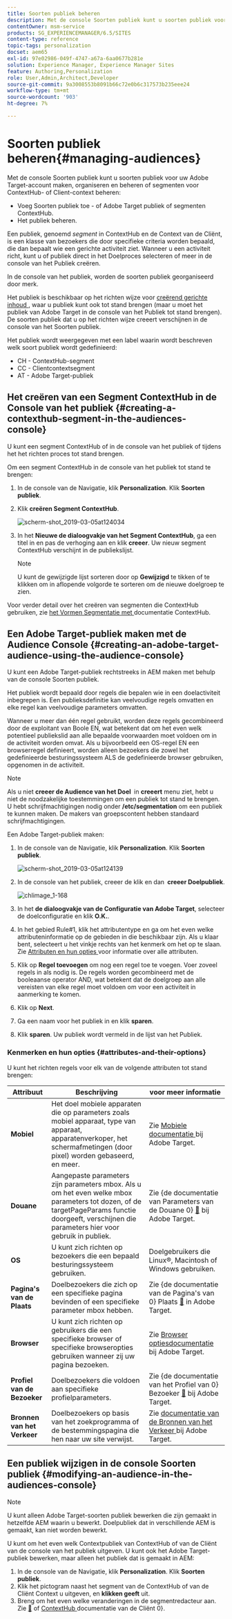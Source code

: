 ```yaml
---
title: Soorten publiek beheren
description: Met de console Soorten publiek kunt u soorten publiek voor uw Adobe Target-account maken, organiseren en beheren of segmenten voor ContextHub of Client beheren
contentOwner: msm-service
products: SG_EXPERIENCEMANAGER/6.5/SITES
content-type: reference
topic-tags: personalization
docset: aem65
exl-id: 97e02986-049f-4747-a67a-6aa0677b281e
solution: Experience Manager, Experience Manager Sites
feature: Authoring,Personalization
role: User,Admin,Architect,Developer
source-git-commit: 9a3008553b8091b66c72e0b6c317573b235eee24
workflow-type: tm+mt
source-wordcount: '903'
ht-degree: 7%

---
```


# Soorten publiek beheren{#managing-audiences}

Met de console Soorten publiek kunt u soorten publiek voor uw Adobe Target-account maken, organiseren en beheren of segmenten voor ContextHub- of Client-context beheren:

* Voeg Soorten publiek toe - of Adobe Target publiek of segmenten ContextHub.
* Het publiek beheren.

Een publiek, genoemd *segment* in ContextHub en de Context van de Cliënt, is een klasse van bezoekers die door specifieke criteria worden bepaald, die dan bepaalt wie een gerichte activiteit ziet. Wanneer u een activiteit richt, kunt u of publiek direct in het Doelproces selecteren of meer in de console van het Publiek creëren.

In de console van het publiek, worden de soorten publiek georganiseerd door merk.

Het publiek is beschikbaar op het richten wijze voor [ creërend gerichte inhoud ](/help/sites-authoring/content-targeting-touch.md), waar u publiek kunt ook tot stand brengen (maar u moet het publiek van Adobe Target in de console van het Publiek tot stand brengen). De soorten publiek dat u op het richten wijze creeert verschijnen in de console van het Soorten publiek.

Het publiek wordt weergegeven met een label waarin wordt beschreven welk soort publiek wordt gedefinieerd:

* CH - ContextHub-segment
* CC - Clientcontextsegment
* AT - Adobe Target-publiek

## Het creëren van een Segment ContextHub in de Console van het publiek {#creating-a-contexthub-segment-in-the-audiences-console}

U kunt een segment ContextHub of in de console van het publiek of tijdens het het richten proces tot stand brengen.

Om een segment ContextHub in de console van het publiek tot stand te brengen:

1. In de console van de Navigatie, klik **Personalization**. Klik **Soorten publiek**.
1. Klik **creëren Segment ContextHub**.

   ![ scherm-shot_2019-03-05at124034 ](assets/screen-shot_2019-03-05at124034.png)

1. In het **Nieuwe de dialoogvakje van het Segment ContextHub**, ga een titel in en pas de verhoging aan en klik **creeer**. Uw nieuw segment ContextHub verschijnt in de publiekslijst.

   >[!NOTE]
   >
   >U kunt de gewijzigde lijst sorteren door op **Gewijzigd** te tikken of te klikken om in aflopende volgorde te sorteren om de nieuwe doelgroep te zien.

Voor verder detail over het creëren van segmenten die ContextHub gebruiken, zie [ het Vormen Segmentatie met ](/help/sites-administering/segmentation.md) documentatie ContextHub.

## Een Adobe Target-publiek maken met de Audience Console {#creating-an-adobe-target-audience-using-the-audience-console}

U kunt een Adobe Target-publiek rechtstreeks in AEM maken met behulp van de console Soorten publiek.

Het publiek wordt bepaald door regels die bepalen wie in een doelactiviteit inbegrepen is. Een publieksdefinitie kan veelvoudige regels omvatten en elke regel kan veelvoudige parameters omvatten.

Wanneer u meer dan één regel gebruikt, worden deze regels gecombineerd door de exploitant van Boole EN, wat betekent dat om het even welk potentieel publiekslid aan alle bepaalde voorwaarden moet voldoen om in de activiteit worden omvat. Als u bijvoorbeeld een OS-regel EN een browserregel definieert, worden alleen bezoekers die zowel het gedefinieerde besturingssysteem ALS de gedefinieerde browser gebruiken, opgenomen in de activiteit.

>[!NOTE]
>
>Als u niet **creeer de Audience van het Doel &#x200B;** in **creeert** menu ziet, hebt u niet de noodzakelijke toestemmingen om een publiek tot stand te brengen. U hebt schrijfmachtigingen nodig onder **/etc/segmentation** om een publiek te kunnen maken. De makers van groepscontent hebben standaard schrijfmachtigingen.

Een Adobe Target-publiek maken:

1. In de console van de Navigatie, klik **Personalization**. Klik **Soorten publiek**.

   ![ scherm-shot_2019-03-05at124139 ](assets/screen-shot_2019-03-05at124139.png)

1. In de console van het publiek, creeer de klik **&#x200B;**&#x200B;en dan **&#x200B; creeer Doelpubliek**.

   ![ chlimage_1-168 ](assets/chlimage_1-168.png)

1. In het **de dialoogvakje van de Configuratie van Adobe Target**, selecteer de doelconfiguratie en klik **O.K.**.
1. In het gebied Rule#1, klik het attributentype en ga om het even welke attributeninformatie op de gebieden in die beschikbaar zijn. Als u klaar bent, selecteert u het vinkje rechts van het kenmerk om het op te slaan. Zie [ Attributen en hun opties ](#attributes-and-their-options) voor informatie over alle attributen.
1. Klik op **Regel toevoegen** om nog een regel toe te voegen. Voer zoveel regels in als nodig is. De regels worden gecombineerd met de booleaanse operator AND, wat betekent dat de doelgroep aan alle vereisten van elke regel moet voldoen om voor een activiteit in aanmerking te komen.
1. Klik op **Next**.
1. Ga een naam voor het publiek in en klik **sparen**.
1. Klik **sparen**. Uw publiek wordt vermeld in de lijst van het Publiek.

### Kenmerken en hun opties {#attributes-and-their-options}

U kunt het richten regels voor elk van de volgende attributen tot stand brengen:

| **Attribuut** | **Beschrijving** | **voor meer informatie** |
|---|---|---|
| **Mobiel** | Het doel mobiele apparaten die op parameters zoals mobiel apparaat, type van apparaat, apparatenverkoper, het schermafmetingen (door pixel) worden gebaseerd, en meer. | Zie [ Mobiele documentatie ](https://experienceleague.adobe.com/docs/target/using/audiences/create-audiences/categories-audiences/mobile.html?lang=nl-NL) bij Adobe Target. |
| **Douane** | Aangepaste parameters zijn parameters mbox. Als u om het even welke mbox parameters tot dozen, of de targetPageParams functie doorgeeft, verschijnen die parameters hier voor gebruik in publiek. | Zie {de documentatie van Parameters van de Douane 0} [&#128279;](https://experienceleague.adobe.com/docs/target/using/audiences/create-audiences/categories-audiences/custom-parameters.html?lang=nl-NL) bij Adobe Target. |
| **OS** | U kunt zich richten op bezoekers die een bepaald besturingssysteem gebruiken. | Doelgebruikers die Linux®, Macintosh of Windows gebruiken. |
| **Pagina&#39;s van de Plaats** | Doelbezoekers die zich op een specifieke pagina bevinden of een specifieke parameter mbox hebben. | Zie {de documentatie van de Pagina&#39;s van 0} Plaats [&#128279;](https://experienceleague.adobe.com/docs/target/using/audiences/create-audiences/categories-audiences/site-pages.html?lang=nl-NL) in Adobe Target. |
| **Browser** | U kunt zich richten op gebruikers die een specifieke browser of specifieke browseropties gebruiken wanneer zij uw pagina bezoeken. | Zie [ Browser optiesdocumentatie ](https://experienceleague.adobe.com/docs/target/using/audiences/create-audiences/categories-audiences/browser.html?lang=nl-NL) bij Adobe Target. |
| **Profiel van de Bezoeker** | Doelbezoekers die voldoen aan specifieke profielparameters. | Zie {de documentatie van het Profiel van 0} Bezoeker [&#128279;](https://experienceleague.adobe.com/docs/target/using/audiences/visitor-profiles/visitor-profile.html?lang=nl-NL) bij Adobe Target. |
| **Bronnen van het Verkeer** | Doelbezoekers op basis van het zoekprogramma of de bestemmingspagina die hen naar uw site verwijst. | Zie [ documentatie van de Bronnen van het Verkeer ](https://experienceleague.adobe.com/docs/target/using/audiences/create-audiences/categories-audiences/traffic-sources.html?lang=nl-NL) bij Adobe Target. |

## Een publiek wijzigen in de console Soorten publiek {#modifying-an-audience-in-the-audiences-console}

>[!NOTE]
>
>U kunt alleen Adobe Target-soorten publiek bewerken die zijn gemaakt in hetzelfde AEM waarin u bewerkt. Doelpubliek dat in verschillende AEM is gemaakt, kan niet worden bewerkt.

U kunt om het even welk Contextpubliek van ContextHub of van de Cliënt van de console van het publiek uitgeven. U kunt ook het Adobe Target-publiek bewerken, maar alleen het publiek dat is gemaakt in AEM:

1. In de console van de Navigatie, klik **Personalization**. Klik **Soorten publiek**.
1. Klik het pictogram naast het segment van de ContextHub of van de Cliënt Context u uitgeven, en **klikken geeft** uit.
1. Breng om het even welke veranderingen in de segmentredacteur aan. Zie [&#128279;](/help/sites-administering/campaign-segmentation.md) of [ ContextHub ](/help/sites-developing/ch-configuring.md) documentatie van de Cliënt 0&rbrace;.
